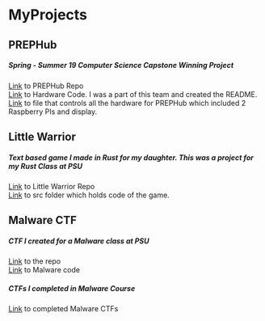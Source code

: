 # MyProjects

## PREPHub
##### Spring - Summer 19 Computer Science Capstone Winning Project
  [Link](https://github.com/dannielsotelo/PREPHub/tree/master/PREPHub-Software) to PREPHub Repo  
  [Link](https://github.com/dannielsotelo/PREPHub/tree/master/PREPHub-Software/prephub-hardware) to Hardware Code. I was a part of this team and created the README.  
  [Link](https://github.com/dannielsotelo/PREPHub/blob/master/PREPHub-Software/prephub-hardware/pi.py) to file that controls all the hardware for PREPHub which included
  2 Raspberry PIs and display.  

## Little Warrior
##### Text based game I made in Rust for my daughter. This was a project for my Rust Class at PSU
  [Link](https://github.com/dannielsotelo/Little-Warrior) to Little Warrior Repo  
  [Link](https://github.com/dannielsotelo/Little-Warrior/tree/master/src) to src folder which holds code of the game. 


## Malware CTF
##### CTF I created for a Malware class at PSU
  [Link](https://github.com/dannielsotelo/Malware-Project) to the repo  
  [Link](https://github.com/dannielsotelo/Malware-Project/blob/master/program.c.template) to Malware code  
##### CTFs I completed in Malware Course
  [Link](https://github.com/dannielsotelo/Malware) to completed Malware CTFs
